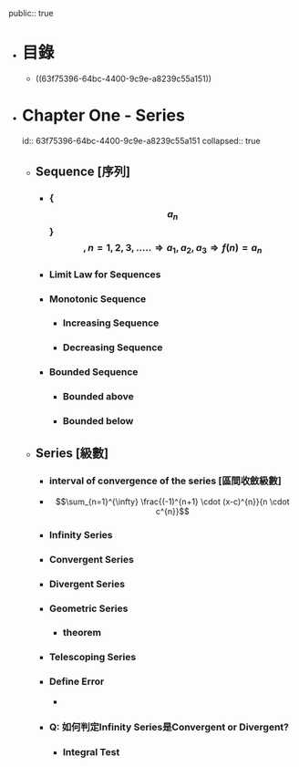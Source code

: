 public:: true

- # 目錄
	- ((63f75396-64bc-4400-9c9e-a8239c55a151))
- # Chapter One - Series
  id:: 63f75396-64bc-4400-9c9e-a8239c55a151
  collapsed:: true
	- ## Sequence [序列]
		- ### {$$a_n$$}$$, n = 1,2,3,..... \Rightarrow a_1, a_2, a_3 \Rightarrow f(n) = a_n$$
		- ### Limit Law for Sequences
		- ### Monotonic Sequence
			- ### Increasing Sequence
			- ### Decreasing Sequence
		- ### Bounded Sequence
			- ### Bounded above
			- ### Bounded below
	- ## Series [級數]
		- ### interval of convergence of the series [區間收斂級數]
		- $$\sum_{n=1}^{\infty} \frac{(-1)^{n+1} \cdot (x-c)^{n}}{n \cdot c^{n}}$$
		- ### Infinity Series
		- ### Convergent Series
		- ### Divergent Series
		- ### Geometric Series
			- ### theorem
		- ### Telescoping Series
		- ### Define Error
			-
		- ### Q: 如何判定Infinity Series是Convergent or Divergent?
			- ### Integral  Test